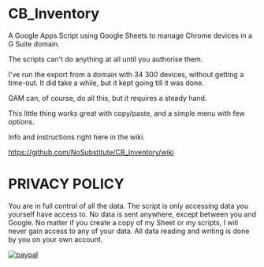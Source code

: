 # CB_Inventory
A Google Apps Script using Google Sheets to manage Chrome devices in a G Suite domain.

The scripts can't do anything at all until you authorise them.

I've run the export from a domain with 34 300 devices, without getting a time-out. It did take a while, but it kept going till it was done.

GAM can, of course, do all this, but it requires a steady hand.

This little thing works great with copy/paste, and a simple menu with few options.

Info and instructions right here in the wiki.

https://github.com/NoSubstitute/CB_Inventory/wiki

# PRIVACY POLICY

You are in full control of all the data.
The script is only accessing data you yourself have access to.
No data is sent anywhere, except between you and Google.
No matter if you create a copy of my Sheet or my scripts, I will never gain access to any of your data. All data reading and writing is done by you on your own account.

[![paypal](https://www.paypalobjects.com/en_US/i/btn/btn_donateCC_LG.gif)](https://www.paypal.me/NoSubstitute)
